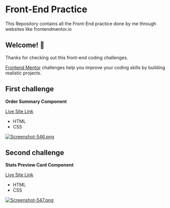 # Front-End Practice

This Repository contains all the Front-End practice done by me through websites like frontendmentor.io

## Welcome! 👋

Thanks for checking out this front-end coding challenges.

[Frontend Mentor](https://www.frontendmentor.io) challenges help you improve your coding skills by building realistic projects.

## First challenge

**Order Summary Component**  

[Live Site Link](https://order-summary-component-by-mahtvbansal.netlify.app/)

- HTML
- CSS

[![Screenshot-546.png](https://i.postimg.cc/VLgWXS96/Screenshot-546.png)](https://postimg.cc/dL7CYVxP)

## Second challenge

**Stats Preview Card Component**  

[Live Site Link](https://stats-preview-card-component-by-mahtvbansal.netlify.app/)

- HTML
- CSS

[![Screenshot-547.png](https://i.postimg.cc/xTpgWJXZ/Screenshot-547.png)](https://postimg.cc/jLNzfjQ6)